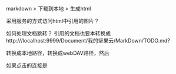 markdown > 下载到本地 > 生成html


采用服务的方式访问html中引用的图片？

如何处理文档跳转？ 引用的文档也要本转换成  http:///localhost:9999/Document/我的坚果云/MarkDown/TODO.md? 

转换成本地路径，转换成webDAV路径，然后

如果点击的连接是
